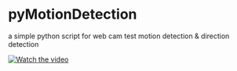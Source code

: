 # pyMotionDetection
a simple python script for web cam test motion detection &amp; direction detection

[![Watch the video](https://img.youtube.com/vi/ESRatQ3SMPg/0.jpg)](https://www.youtube.com/watch?v=ESRatQ3SMPg)
